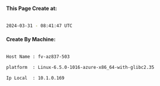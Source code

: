 
   
#### This Page Create at:

```bash

2024-03-31 - 08:41:47 UTC

```

#### Create By Machine:

```bash

Host Name : fv-az837-503

platform  : Linux-6.5.0-1016-azure-x86_64-with-glibc2.35

Ip Local  : 10.1.0.169

```

